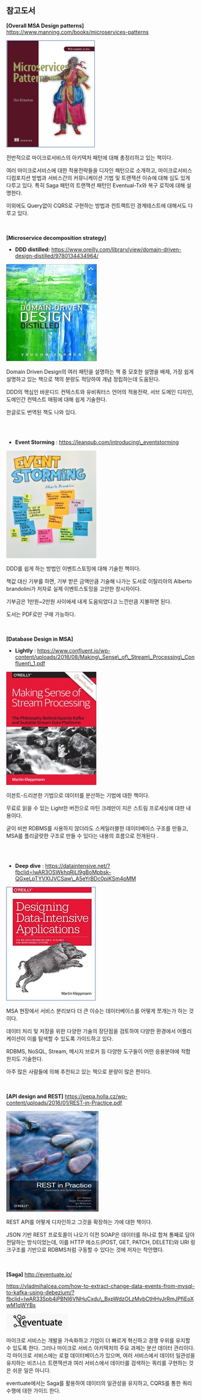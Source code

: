 ## 참고도서

**[Overall MSA Design patterns]**
    https://www.manning.com/books/microservices-patterns

 ![](/contents/04_관련자료/04/image1.jpg)

전반적으로 마이크로서비스의 아키텍처 패턴에 대해 총정리하고 있는 책이다.

여러 마이크로서비스에 대한 적용전략들을 디자인 패턴으로 소개하고, 마이크로서비스 디컴포지션 방법과 서비스간의 커뮤니케이션 기법 및 트랜잭션 이슈에 대해 심도 있게 다루고 있다. 특히 Saga 패턴의 트랜잭션 패턴인 Eventual-Tx와 복구 로직에 대해 설명한다.

 이외에도 Query없이 CQRS로 구현하는 방법과 컨트랙트인 경계테스트에 대해서도 다루고 있다.

<br/><br/>
**[Microservice decomposition strategy]**
   - **DDD distilled:** https://www.oreilly.com/library/view/domain-driven-design-distilled/9780134434964/

 ![](/contents/04_관련자료/04/image2.jpg)
 
Domain Driven Design의 여러 패턴을 설명하는 책 중 모호한 설명을 배제, 가장 쉽게 설명하고 있는 책으로 책의 분량도 적당하여 개념 정립하는데 도움된다.

DDD의 핵심인 바운디드 컨텍스트와 유비쿼터스 언어의 적용전략, 서브 도메인 디자인, 도메인간 컨텍스트 매핑에 대해 쉽게 기술한다.

한글로도 번역된 책도 나와 있다.


<br/><br/>
   - **Event Storming** : https://leanpub.com/introducing\_eventstorming

 ![](/contents/04_관련자료/04/image3.jpg)

DDD를 쉽게 하는 방법인 이벤트스토밍에 대해 기술한 책이다.

책값 대신 기부를 하면, 기부 받은 금액만큼 기술해 나가는 도서로 이탈리아의 Alberto brandolini가 저자로 실제 이벤트스토밍을 고안한 창시자이다.

기부금은 1만원~2만원 사이에세 내게 도움되었다고  느낀만큼 지불하면 된다.

도서는 PDF로만 구매 가능하다.


<br/><br/>
**[Database Design in MSA]**
   - **Lightly** : https://www.confluent.io/wp-content/uploads/2016/08/Making\_Sense\_of\_Stream\_Processing\_Confluent\_1.pdf

 ![](/contents/04_관련자료/04/image4.jpg)

이븐트-드리븐한 기법으로 데이터를 분산하는 기법에 대한 책이다.

무료로 읽을 수 있는 Light한 버전으로 마틴 크레만이 지은 스트림 프로세싱에 대한 내용이다.

굳이 비싼 RDBMS를 사용하지 않더라도 스케일러블한 데이터베이스 구조를 만들고, MSA를 플리글랏한 구조로 만들 수 있다는 내용의 흐름으로 전개된다 .


<br/><br/>
- **Deep dive** : https://dataintensive.net/?fbclid=IwAR3OSWkhqRjLI9gBoMpbsk-QGxeLpTYVXIJVCSaw\_A5eYrBDc0piKSm4pMM

 ![](/contents/04_관련자료/04/image5.jpg)

MSA 현장에서 서비스 분리보다 더 큰 이슈는 데이터베이스를 어떻게 쪼개는가 하는 것이다.

데이터 처리 및 저장을 위한 다양한 기술의 장단점을 검토하여 다양한 환경에서 어플리케이션이 이를 탐색할 수 있도록 가이드하고 있다.

RDBMS, NoSQL, Stream, 메시지 브로커 등 다양한 도구들이 어떤 응용분야에 적합한지도 기술한다.

아주 많은 사람들에 의해 추천되고 있는 책으로 분량이 많은 편이다.

<br/><br/>
**[API design and REST]**
    https://pepa.holla.cz/wp-content/uploads/2016/01/REST-in-Practice.pdf

 ![](/contents/04_관련자료/04/image6.jpg)

REST API를 어떻게 디자인하고 그것을 확장하는 가에 대한 책이다.

 JSON 기반 REST 프로토콜이 나오기 이전 SOAP은 데이터를 하나로 합쳐 통째로 담아 전달하는 방식이었는데, 이를 HTTP 메소드(POST, GET, PATCH, DELETE)와 URI 링크구조를 기반으로  RDBMS처럼 구동할 수 있다는 것에 저자는 착안했다.


<br/><br/>
**[Saga]**
http://eventuate.io/

https://vladmihalcea.com/how-to-extract-change-data-events-from-mysql-to-kafka-using-debezium/?fbclid=IwAR33Spb4jPBNI6VNHuCxdu\_BxpWdzOLzMvbCtHHvJrRmJPfiEoXwM1qWYBs

 ![](/contents/04_관련자료/04/image7.jpg)

마이크로 서비스는 개발을 가속화하고 기업이 더 빠르게 혁신하고 경쟁 우위를 유지할 수 있도록 한다. 그러나 마이크로 서비스 아키텍처의 주요 과제는 분산 데이터 관리이다. 각 마이크로 서비스에는 로컬 데이터베이스가 있으며, 여러 서비스에서 데이터 일관성을 유지하는 비즈니스 트랜잭션과 여러 서비스에서 데이터를 검색하는 쿼리를 구현하는 것은 쉬운 일은 아니다.

eventuate에서는 Saga를 활용하여 데이터의 일관성을 유지하고, CQRS를 통한 쿼리 수행에 대한 가이드 한다.
